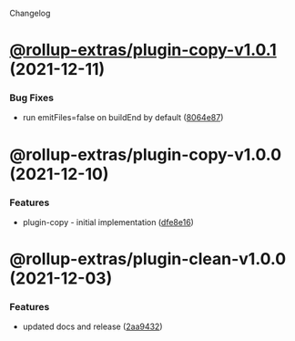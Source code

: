 Changelog

# [@rollup-extras/plugin-copy-v1.0.1](https://github.com/kshutkin/rollup-extras/compare/@rollup-extras/plugin-copy-v1.0.0...@rollup-extras/plugin-copy-v1.0.1) (2021-12-11)


### Bug Fixes

* run emitFiles=false on buildEnd by default ([8064e87](https://github.com/kshutkin/rollup-extras/commit/8064e8793427bb7b76334d083f335062c0ce49f2))

# @rollup-extras/plugin-copy-v1.0.0 (2021-12-10)


### Features

* plugin-copy - initial implementation ([dfe8e16](https://github.com/kshutkin/rollup-extras/commit/dfe8e16d30f2c4905f87bde28404d38c7ce46e15))

# @rollup-extras/plugin-clean-v1.0.0 (2021-12-03)


### Features

* updated docs and release ([2aa9432](https://github.com/kshutkin/rollup-extras/commit/2aa94321a55f13085bedd58f4fff22249abaf0b8))
